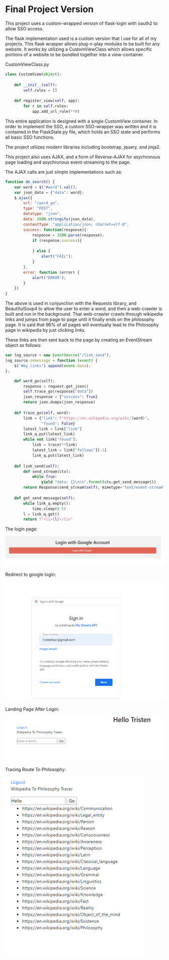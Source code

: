 # Final Project Version

This project uses a custom-wrapped version of flask-login with oauth2
to allow SSO access.

The flask implementation used is a custom version that I use for all of my projects.
This flask wrapper allows plug-n-play modules to be built for any website.
It works by utilizing a CustomViewClass which allows specific portions of
a website to be bundled together into a view-container. 

CustomViewClass.py
```python
class CustomView(object):

    def __init__(self):
        self.rules = []

    def register_view(self, app):
        for r in self.rules:
            app.add_url_rule(**r)
```

This entire application is designed with a single CustomView container.
In order to implement the SSO, a custom SSO-wrapper was written and it is
contained in the FlaskState.py file, which holds an SSO state and performs all
basic SSO functions. 

The project utilizes modern libraries including bootstrap, jquery, and jinja2.

This project also uses AJAX, and a form of Reverse-AJAX for asychronous page loading
and asychronous event-streaming to the page.

The AJAX calls are just simple implementations such as:

```javascript
function do_search() {
    var word = $("#word").val();
    var json_data = {"data": word};
    $.ajax({
        url: "/word_go",
        type: "POST",
        datatype: "json",
        data: JSON.stringify(json_data),
        contentType: "application/json; charset=utf-8",
        success: function(response){
            response = JSON.parse(response);
            if (response.success){

            } else {
                alert("FAIL");
            }
        },
        error: function (error) {
            alert("ERROR");
        }
    })
}
```

The above is used in conjunction with the Requests library, and BeautifulSoup4
to allow the user to enter a word, and then a web-crawler is built and run in the
background. That web-crawler crawls through wikipedia links and jumps from
page to page until it finally ends on the philosophy page. It is said that 96% of
all pages will eventually lead to the Philosophy page in wikipedia by just clicking links.

These links are then sent back to the page by creating an EventStream object as
follows:

```javascript
var log_source = new EventSource("/link_send");
log_source.onmessage = function (event) {
    $("#my_links").append(event.data);
};
```

```python
    def word_go(self):
        response = request.get_json()
        self.trace_go(response["data"])
        json_response = {"success": True}
        return json.dumps(json_response)

    def trace_go(self, word):
        link = {"link": f"https://en.wikipedia.org/wiki/{word}",
                "found": False}
        latest_link = link["link"]
        link_q.put(latest_link)
        while not link["found"]:
            link = trace(**link)
            latest_link = link["follows"][-1]
            link_q.put(latest_link)

    def link_send(self):
        def send_stream(ctx):
            while True:
                yield "data: {}\n\n".format(ctx.get_send_message())
        return Response(send_stream(self), mimetype="text/event-stream")

    def get_send_message(self):
        while link_q.empty():
            time.sleep(0.5)
        l = link_q.get()
        return f"<li>{l}</li>"
```

The login page:

![Landing Page](images/InitialLogin.PNG)

Redirect to google login:

![Google Login](images/LoginProof.PNG)

Landing Page After Login:

![Post-Login](images/HomePage.PNG)

Tracing Route To Philosophy:

![Trace-Route](images/Running.PNG)